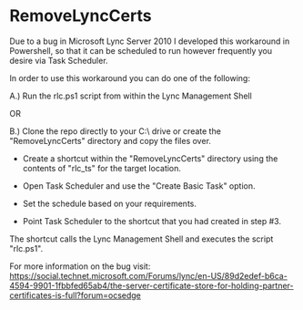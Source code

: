 # RemoveLyncCerts
Due to a bug in Microsoft Lync Server 2010 I developed this workaround in Powershell, so that it can be scheduled to run however frequently you desire via Task Scheduler.

In order to use this workaround you can do one of the following:

A.) Run the rlc.ps1 script from within the Lync Management Shell

OR

B.) Clone the repo directly to your C:\ drive or create the "RemoveLyncCerts" directory and copy the files over.

- Create a shortcut within the "RemoveLyncCerts" directory using the contents of "rlc_ts" for the target location.

- Open Task Scheduler and use the "Create Basic Task" option.

- Set the schedule based on your requirements.

- Point Task Scheduler to the shortcut that you had created in step #3.

The shortcut calls the Lync Management Shell and executes the script "rlc.ps1". 

For more information on the bug visit: https://social.technet.microsoft.com/Forums/lync/en-US/89d2edef-b6ca-4594-9901-1fbbfed65ab4/the-server-certificate-store-for-holding-partner-certificates-is-full?forum=ocsedge
